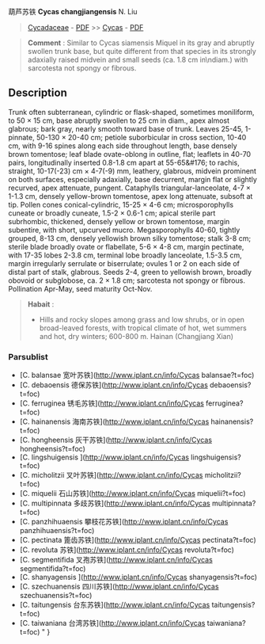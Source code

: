葫芦苏铁 **Cycas changjiangensis** N. Liu

> [Cycadaceae](http://www.iplant.cn/info/Cycadaceae?t=foc) - [PDF](http://www.iplant.cn/foc/pdf/Cycadaceae.pdf) >> [Cycas](http://www.iplant.cn/info/Cycas?t=foc) - [PDF](http://www.iplant.cn/foc/pdf/Cycas.pdf)


> **Comment** : 
> Similar to Cycas siamensis Miquel in its gray and abruptly swollen trunk base, but quite different from that species in its strongly adaxially raised midvein and small seeds (ca. 1.8 cm in\ndiam.) with sarcotesta not spongy or fibrous.

## Description

Trunk often subterranean, cylindric or flask-shaped, sometimes moniliform, to 50 ×  15 cm, base abruptly swollen to 25 cm in diam., apex almost glabrous; bark gray, nearly smooth toward base of trunk. Leaves 25-45, 1-pinnate, 50-130 ×  20-40 cm; petiole suborbicular in cross section, 10-40 cm, with 9-16 spines along each side throughout length, base densely brown tomentose; leaf blade ovate-oblong in outline, flat; leaflets in 40-70 pairs, longitudinally inserted 0.8-1.8 cm apart at 55-65&amp;#176;  to rachis, straight, 10-17(-23) cm ×  4-7(-9) mm, leathery, glabrous, midvein prominent on both surfaces, especially adaxially, base decurrent, margin flat or slightly recurved, apex attenuate, pungent. Cataphylls triangular-lanceolate, 4-7 ×  1-1.3 cm, densely yellow-brown tomentose, apex long attenuate, subsoft at tip. Pollen cones conical-cylindric, 15-25 ×  4-6 cm; microsporophylls cuneate or broadly cuneate, 1.5-2 ×  0.6-1 cm; apical sterile part subrhombic, thickened, densely yellow or brown tomentose, margin subentire, with short, upcurved mucro. Megasporophylls 40-60, tightly grouped, 8-13 cm, densely yellowish brown silky tomentose; stalk 3-8 cm; sterile blade broadly ovate or flabellate, 5-6 ×  4-8 cm, margin pectinate, with 17-35 lobes 2-3.8 cm, terminal lobe broadly lanceolate, 1.5-3.5 cm, margin irregularly serrulate or biserrulate; ovules 1 or 2 on each side of distal part of stalk, glabrous. Seeds 2-4, green to yellowish brown, broadly obovoid or subglobose, ca. 2 ×  1.8 cm; sarcotesta not spongy or fibrous. Pollination Apr-May, seed maturity Oct-Nov.


> **Habait** : 
>*  Hills and rocky slopes among grass and low shrubs, or in open broad-leaved forests, with tropical climate of hot, wet summers and hot, dry winters; 600-800 m. Hainan (Changjiang Xian)

### Parsublist

* [C.  balansae  宽叶苏铁](http://www.iplant.cn/info/Cycas balansae?t=foc)
* [C.  debaoensis  德保苏铁](http://www.iplant.cn/info/Cycas debaoensis?t=foc)
* [C.  ferruginea  锈毛苏铁](http://www.iplant.cn/info/Cycas ferruginea?t=foc)
* [C.  hainanensis  海南苏铁](http://www.iplant.cn/info/Cycas hainanensis?t=foc)
* [C.  hongheensis  灰干苏铁](http://www.iplant.cn/info/Cycas hongheensis?t=foc)
* [C.  lingshuigensis  ](http://www.iplant.cn/info/Cycas lingshuigensis?t=foc)
* [C.  micholitzii  叉叶苏铁](http://www.iplant.cn/info/Cycas micholitzii?t=foc)
* [C.  miquelii  石山苏铁](http://www.iplant.cn/info/Cycas miquelii?t=foc)
* [C.  multipinnata  多歧苏铁](http://www.iplant.cn/info/Cycas multipinnata?t=foc)
* [C.  panzhihuaensis  攀枝花苏铁](http://www.iplant.cn/info/Cycas panzhihuaensis?t=foc)
* [C.  pectinata  篦齿苏铁](http://www.iplant.cn/info/Cycas pectinata?t=foc)
* [C.  revoluta  苏铁](http://www.iplant.cn/info/Cycas revoluta?t=foc)
* [C.  segmentifida  叉孢苏铁](http://www.iplant.cn/info/Cycas segmentifida?t=foc)
* [C.  shanyagensis  ](http://www.iplant.cn/info/Cycas shanyagensis?t=foc)
* [C.  szechuanensis  四川苏铁](http://www.iplant.cn/info/Cycas szechuanensis?t=foc)
* [C.  taitungensis  台东苏铁](http://www.iplant.cn/info/Cycas taitungensis?t=foc)
* [C.  taiwaniana  台湾苏铁](http://www.iplant.cn/info/Cycas taiwaniana?t=foc)
"
}